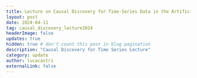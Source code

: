 ```yaml
---
title: Lecture on Causal Discovery for Time-Series Data in the Artificial Intelligence course of the Computer Science program at the University of Padua.<br><a class="ext_link" href="https://lcastri.github.io/talk/causal_discovery_lecture.pdf">presentation</a>.
layout: post
date: 2024-04-11
tag: causal_discovery_lecture2024
headerImage: false
updates: true
hidden: true # don't count this post in blog pagination
description: "Causal Discovery for Time Series Lecture"
category: update
author: lucacastri
externalLink: false
---
```

